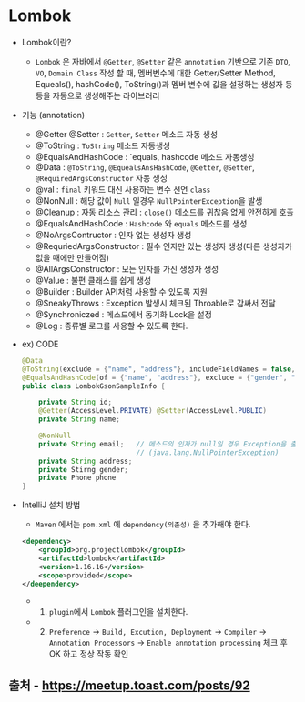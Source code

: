 # Lombok

  * Lombok이란?
    * `Lombok` 은 자바에서 `@Getter`, `@Setter` 같은 `annotation` 기반으로 기존 `DTO`, `VO`, `Domain Class` 작성 할 때,
      멤버변수에 대한 Getter/Setter Method, Equeals(), hashCode(), ToString()과 멤버 변수에 값을 설정하는 생성자 등등을
      자동으로 생성해주는 라이브러리
  * 기능 (annotation)
    * @Getter @Setter : `Getter`, `Setter` 메소드 자동 생성
    * @ToString : `ToString` 메소드 자동생성
    * @EqualsAndHashCode : `equals, hashcode 메소드 자동생성
    * @Data : `@ToString`, `@EquealsAnsHashCode`, `@Getter`,
              `@Setter`, `@RequiredArgsConstructor` 자동 생성
    * @val : `final` 키워드 대신 사용하는 변수 선언 `class`
    * @NonNull : 해당 값이 `Null` 일경우 `NullPointerException`을 발생
    * @Cleanup : 자동 리소스 관리 : `close()` 메소드를 귀찮음 없게 안전하게 호출
    * @EqualsAndHashCode : `Hashcode` 와 `equals` 메소드를 생성
    * @NoArgsContructor : 인자 없는 생성자 생성
    * @RequriedArgsConstructor : 필수 인자만 있는 생성자 생성(다른 생성자가 없을 때에만 만들어짐)
    * @AllArgsConstructor : 모든 인자를 가진 생성자 생성
    * @Value : 불편 클래스를 쉽게 생성
    * @Builder : Builder API처럼 사용할 수 있도록 지원
    * @SneakyThrows : Exception 발생시 체크된 Throable로 감싸서 전달
    * @Synchroniczed : 메소드에서 동기화 Lock을 설정
    * @Log : 종류별 로그를 사용할 수 있도록 한다.
* ex) CODE

    ```java
    @Data
    @ToString(exclude = {"name", "address"}, includeFieldNames = false, callSuper = true)
    @EqualsAndHashCode(of = {"name", "address"}, exclude = {"gender", "phone"})
    public class LombokGsonSampleInfo {

        private String id;
        @Getter(AccessLevel.PRIVATE) @Setter(AccessLevel.PUBLIC)
        private String name;

        @NonNull
        private String email;   // 메소드의 인자가 null일 경우 Exception을 출력한다.
                                // (java.lang.NullPointerException)
        private String address;
        private Stirng gender;
        private Phone phone
    }
    ```
* IntelliJ 설치 방법
    * `Maven` 에서는 `pom.xml` 에 `dependency(의존성)` 을 추가해야 한다.
    ```xml
    <dependency>
        <groupId>org.projectlombok</groupId>
        <artifactId>lombok</artifactId>
        <version>1.16.16</version>
        <scope>provided</scope>
    </deependency>
    ```
    * 1. `plugin`에서 `Lombok` 플러그인을 설치한다.
    * 2. `Preference` -> `Build, Excution, Deployment` -> `Compiler` -> `Annotation Processors`
         -> `Enable annotation processing` 체크 후 OK 하고 정상 작동 확인

## 출처 - https://meetup.toast.com/posts/92